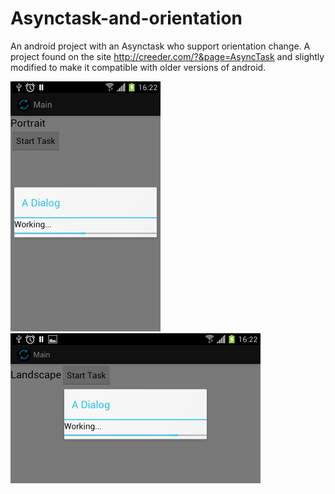 Asynctask-and-orientation
=========================

An android project with an Asynctask who support orientation change.
A project found on the site http://creeder.com/?&page=AsyncTask and slightly modified to make it compatible with older versions of android.

![portrait](https://github.com/letroll/Asynctask-and-orientation/raw/master/images/portrait.png)
![landscape](https://github.com/letroll/Asynctask-and-orientation/raw/master/images/landscape.png)

